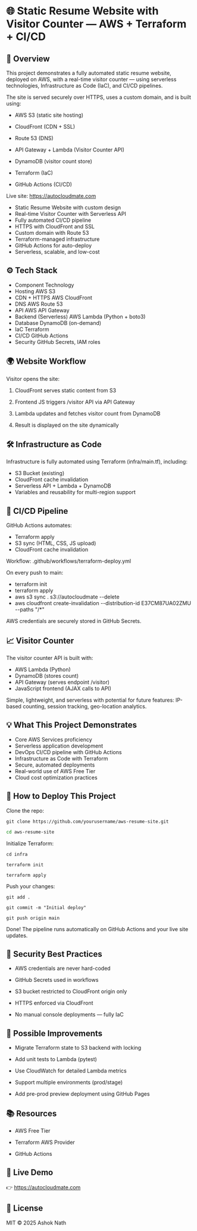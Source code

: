 # 🌐 Static Resume Website with Visitor Counter — AWS + Terraform + CI/CD


## 📜 Overview
This project demonstrates a fully automated static resume website, deployed on AWS, with a real-time visitor counter — using serverless technologies, Infrastructure as Code (IaC), and CI/CD pipelines.

The site is served securely over HTTPS, uses a custom domain, and is built using:

+ AWS S3 (static site hosting)

+ CloudFront (CDN + SSL)

+ Route 53 (DNS)

+ API Gateway + Lambda (Visitor Counter API)

+ DynamoDB (visitor count store)

+ Terraform (IaC)

+ GitHub Actions (CI/CD)

Live site: https://autocloudmate.com


- Static Resume Website with custom design
- Real-time Visitor Counter with Serverless API
- Fully automated CI/CD pipeline
- HTTPS with CloudFront and SSL
- Custom domain with Route 53
- Terraform-managed infrastructure
- GitHub Actions for auto-deploy
- Serverless, scalable, and low-cost

## ⚙️ Tech Stack
- Component Technology
- Hosting	AWS S3
- CDN + HTTPS	AWS CloudFront
- DNS	AWS Route 53
- API	AWS API Gateway
- Backend (Serverless)	AWS Lambda (Python + boto3)
- Database	DynamoDB (on-demand)
- IaC	Terraform
- CI/CD	GitHub Actions
- Security	GitHub Secrets, IAM roles

## 🌍 Website Workflow
Visitor opens the site: 
1. CloudFront serves static content from S3

2. Frontend JS triggers /visitor API via API Gateway

3. Lambda updates and fetches visitor count from DynamoDB

4. Result is displayed on the site dynamically

## 🛠️ Infrastructure as Code
Infrastructure is fully automated using Terraform (infra/main.tf), including:

- S3 Bucket (existing)
- CloudFront cache invalidation
- Serverless API + Lambda + DynamoDB
- Variables and reusability for multi-region support

## 🔄 CI/CD Pipeline
GitHub Actions automates:

-  Terraform apply
-  S3 sync (HTML, CSS, JS upload)
-  CloudFront cache invalidation

Workflow: .github/workflows/terraform-deploy.yml

On every push to main:

- terraform init
- terraform apply
- aws s3 sync . s3://autocloudmate --delete
- aws cloudfront create-invalidation --distribution-id E37CM87UA02ZMU --paths "/*"

AWS credentials are securely stored in GitHub Secrets.

## 📈 Visitor Counter
The visitor counter API is built with:
* AWS Lambda (Python)
* DynamoDB (stores count)
* API Gateway (serves endpoint /visitor)
* JavaScript frontend (AJAX calls to API)

Simple, lightweight, and serverless with potential for future features: IP-based counting, session tracking, geo-location analytics.

## 💡 What This Project Demonstrates
- Core AWS Services proficiency
- Serverless application development
- DevOps CI/CD pipeline with GitHub Actions
- Infrastructure as Code with Terraform
- Secure, automated deployments
- Real-world use of AWS Free Tier
- Cloud cost optimization practices

## 📝 How to Deploy This Project
Clone the repo:
```git
git clone https://github.com/yourusername/aws-resume-site.git
```
```bash 
cd aws-resume-site 
```
Initialize Terraform:
```
cd infra
```
```
terraform init
```
```
terraform apply
```
Push your changes:

```
git add .
```
```
git commit -m "Initial deploy"
````
```
git push origin main
```
Done! The pipeline runs automatically on GitHub Actions and your live site updates.

## 🔐 Security Best Practices
- AWS credentials are never hard-coded

- GitHub Secrets used in workflows

- S3 bucket restricted to CloudFront origin only

- HTTPS enforced via CloudFront

- No manual console deployments — fully IaC

## 🔮 Possible Improvements
- Migrate Terraform state to S3 backend with locking

- Add unit tests to Lambda (pytest)

- Use CloudWatch for detailed Lambda metrics

- Support multiple environments (prod/stage)

- Add pre-prod preview deployment using GitHub Pages

## 📚 Resources
- AWS Free Tier

- Terraform AWS Provider

- GitHub Actions

## 🔗 Live Demo
👉 https://autocloudmate.com

## 📜 License
MIT © 2025 Ashok Nath
